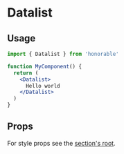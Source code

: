 # Datalist

## Usage

```jsx
import { Datalist } from 'honorable'

function MyComponent() {
  return (
    <Datalist>
      Hello world
    </Datalist>
  )
}
```

## Props

For style props see the [section's root](/components/html-tags).
